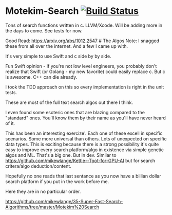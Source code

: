 # Motekim-Search [![Build Status](https://travis-ci.org/mikewlange/35-Super-Fast-Full-Text-Search-Algorithms.svg?branch=master)](https://travis-ci.org/mikewlange/35-Super-Fast-Full-Text-Search-Algorithms)
Tons of search functions written in c. LLVM/Xcode. Will be adding more in the days to come. See tests for now. 

Good Read: https://arxiv.org/abs/1012.2547 # The Algos Note: I snagged these from all over the internet. And a few I came up with. 

It's very simple to use Swift and c side by by side.  

Fun Swift opinion - If you're not low level engineers, you probably don't realize that Swift (or Golang - my new favorite) could easily replace c. But c is awesome. C++ can die already. 

I took the TDD approach on this so every implementation is right in the unit tests. 

These are most of the full text search algos out there I think. 

I even found some esoteric ones that are blazing compared to the "standard" ones. You'll know them by their name as you'll have never heard of it. 

This has been an interesting exercize'. Each one of these excell in specific scenarios. Some more universal than others. Lots of unexpected on specific data types. This is exciting because there is a strong possibility it's quite easy to improve every search platform/algo in existence via simple genetic algos and ML. That's a big one. But in dev. Similar to https://github.com/mikewlange/Kettle--Tpot-for-GPU-AI but for search critera/algo deduction/content. 

Hopefully no one reads that last sentance as you now have a billian dollar search platform if you put in the work before me.  

Here they are in no particular order. 

https://github.com/mikewlange/35-Super-Fast-Search-Algorithms/tree/master/Motekim%20Search


